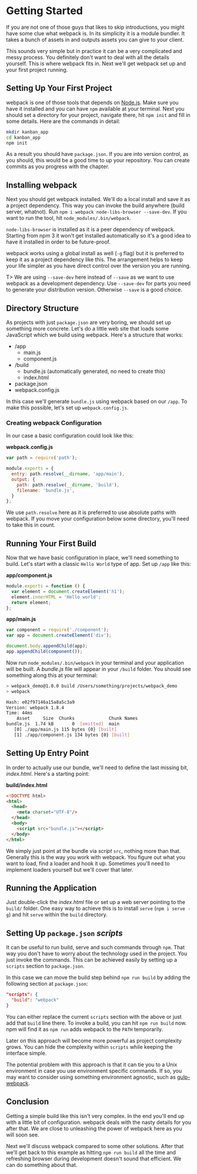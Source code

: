 # Getting Started

If you are not one of those guys that likes to skip introductions, you might have some clue what webpack is. In its simplicity it is a module bundler. It takes a bunch of assets in and outputs assets you can give to your client.

This sounds very simple but in practice it can be a very complicated and messy process. You definitely don't want to deal with all the details yourself. This is where webpack fits in. Next we'll get webpack set up and your first project running.

## Setting Up Your First Project

webpack is one of those tools that depends on [Node.js](http://nodejs.org/). Make sure you have it installed and you can have `npm` available at your terminal. Next you should set a directory for your project, navigate there, hit `npm init` and fill in some details. Here are the commands in detail:

```bash
mkdir kanban_app
cd kanban_app
npm init
```

As a result you should have `package.json`. If you are into version control, as you should, this would be a good time to up your repository. You can create commits as you progress with the chapter.

## Installing webpack

Next you should get webpack installed. We'll do a local install and save it as a project dependency. This way you can invoke the build anywhere (build server, whatnot). Run `npm i webpack node-libs-browser --save-dev`. If you want to run the tool, hit `node_modules/.bin/webpack`.

`node-libs-browser` is installed as it is a peer dependency of webpack. Starting from npm 3 it won't get installed automatically so it's a good idea to have it installed in order to be future-proof.

webpack works using a global install as well (`-g` flag) but it is preferred to keep it as a project dependency like this. The arrangement helps to keep your life simpler as you have direct control over the version you are running.

T> We are using `--save-dev` here instead of `--save` as we want to use webpack as a development dependency. Use `--save-dev` for parts you need to generate your distribution version. Otherwise `--save` is a good choice.

## Directory Structure

As projects with just `package.json` are very boring, we should set up something more concrete. Let's do a little web site that loads some JavaScript which we build using webpack. Here's a structure that works:

- /app
  - main.js
  - component.js
- /build
  - bundle.js (automatically generated, no need to create this)
  - index.html
- package.json
- webpack.config.js

In this case we'll generate `bundle.js` using webpack based on our `/app`. To make this possible, let's set up `webpack.config.js`.

### Creating webpack Configuration

In our case a basic configuration could look like this:

**webpack.config.js**

```javascript
var path = require('path');

module.exports = {
  entry: path.resolve(__dirname, 'app/main'),
  output: {
    path: path.resolve(__dirname, 'build'),
    filename: 'bundle.js',
  }
};
```

We use `path.resolve` here as it is preferred to use absolute paths with webpack. If you move your configuration below some directory, you'll need to take this in count.

## Running Your First Build

Now that we have basic configuration in place, we'll need something to build. Let's start with a classic `Hello World` type of app. Set up `/app` like this:

**app/component.js**

```javascript
module.exports = function () {
  var element = document.createElement('h1');
  element.innerHTML = 'Hello world';
  return element;
};
```

**app/main.js**

```javascript
var component = require('./component');
var app = document.createElement('div');

document.body.appendChild(app);
app.appendChild(component());
```

Now run `node_modules/.bin/webpack` in your terminal and your application will be built. A *bundle.js* file will appear in your `/build` folder. You should see something along this at your terminal:

```bash
> webpack_demo@1.0.0 build /Users/something/projects/webpack_demo
> webpack

Hash: e02f97146a15a8a5c3a9
Version: webpack 1.8.4
Time: 44ms
    Asset     Size  Chunks             Chunk Names
bundle.js  1.74 kB       0  [emitted]  main
   [0] ./app/main.js 115 bytes {0} [built]
   [1] ./app/component.js 134 bytes {0} [built]
```

## Setting Up Entry Point

In order to actually use our bundle, we'll need to define the last missing bit, *index.html*. Here's a starting point:

**build/index.html**

```html
<!DOCTYPE html>
<html>
  <head>
    <meta charset="UTF-8"/>
  </head>
  <body>
    <script src="bundle.js"></script>
  </body>
</html>
```

We simply just point at the bundle via *script* `src`, nothing more than that. Generally this is the way you work with webpack. You figure out what you want to load, find a loader and hook it up. Sometimes you'll need to implement loaders yourself but we'll cover that later.

## Running the Application

Just double-click the *index.html* file or set up a web server pointing to the `build/` folder. One easy way to achieve this is to install `serve` (`npm i serve -g`) and hit `serve` within the `build` directory.

## Setting Up `package.json` *scripts*

It can be useful to run build, serve and such commands through `npm`. That way you don't have to worry about the technology used in the project. You just invoke the commands. This can be achieved easily by setting up a `scripts` section to `package.json`.

In this case we can move the build step behind `npm run build` by adding the following section at `package.json`:

```json
"scripts": {
  "build": "webpack"
}
```

You can either replace the current `scripts` section with the above or just add that `build` line there. To invoke a build, you can hit `npm run build` now. npm will find it as `npm run` adds webpack to the `PATH` temporarily.

Later on this approach will become more powerful as project complexity grows. You can hide the complexity within `scripts` while keeping the interface simple.

The potential problem with this approach is that it can tie you to a Unix environment in case you use environment specific commands. If so, you may want to consider using something environment agnostic, such as [gulp-webpack](https://www.npmjs.com/package/gulp-webpack).

## Conclusion

Getting a simple build like this isn't very complex. In the end you'll end up with a little bit of configuration. webpack deals with the nasty details for you after that. We are close to unleashing the power of webpack here as you will soon see.

Next we'll discuss webpack compared to some other solutions. After that we'll get back to this example as hitting `npm run build` all the time and refreshing browser during development doesn't sound that efficient. We can do something about that.
